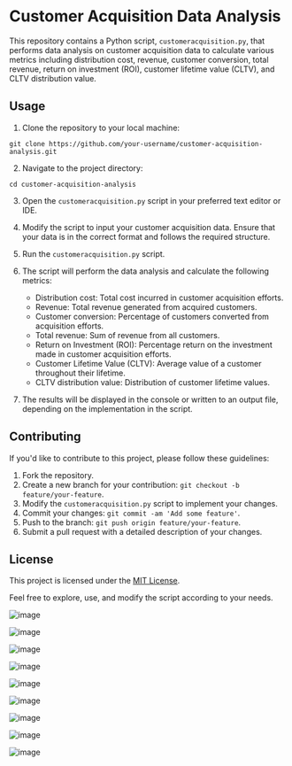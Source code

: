# Customer Acquisition Data Analysis

This repository contains a Python script, `customeracquisition.py`, that performs data analysis on customer acquisition data to calculate various metrics including distribution cost, revenue, customer conversion, total revenue, return on investment (ROI), customer lifetime value (CLTV), and CLTV distribution value.

## Usage

1. Clone the repository to your local machine: 
```
git clone https://github.com/your-username/customer-acquisition-analysis.git
```

2. Navigate to the project directory:
```
cd customer-acquisition-analysis
```

3. Open the `customeracquisition.py` script in your preferred text editor or IDE.

4. Modify the script to input your customer acquisition data. Ensure that your data is in the correct format and follows the required structure.

5. Run the `customeracquisition.py` script.

6. The script will perform the data analysis and calculate the following metrics:
   - Distribution cost: Total cost incurred in customer acquisition efforts.
   - Revenue: Total revenue generated from acquired customers.
   - Customer conversion: Percentage of customers converted from acquisition efforts.
   - Total revenue: Sum of revenue from all customers.
   - Return on Investment (ROI): Percentage return on the investment made in customer acquisition efforts.
   - Customer Lifetime Value (CLTV): Average value of a customer throughout their lifetime.
   - CLTV distribution value: Distribution of customer lifetime values.

7. The results will be displayed in the console or written to an output file, depending on the implementation in the script.

## Contributing

If you'd like to contribute to this project, please follow these guidelines:

1. Fork the repository.
2. Create a new branch for your contribution: `git checkout -b feature/your-feature`.
3. Modify the `customeracquisition.py` script to implement your changes.
4. Commit your changes: `git commit -am 'Add some feature'`.
5. Push to the branch: `git push origin feature/your-feature`.
6. Submit a pull request with a detailed description of your changes.

## License

This project is licensed under the [MIT License](LICENSE).

Feel free to explore, use, and modify the script according to your needs.

![image](https://github.com/Santhoshhariharan/Customer-acquistion/assets/104808335/b616f99a-4409-4909-8851-40e6be4663dc)

![image](https://github.com/Santhoshhariharan/Customer-acquistion/assets/104808335/d07269c1-a2d4-45dd-9fa8-4af495d9483e)

![image](https://github.com/Santhoshhariharan/Customer-acquistion/assets/104808335/a61ace45-38c6-45a8-8978-80842dbd985b)

![image](https://github.com/Santhoshhariharan/Customer-acquistion/assets/104808335/54bd72d2-5471-4a49-b82a-65aa7f4dd61c)

![image](https://github.com/Santhoshhariharan/Customer-acquistion/assets/104808335/bf9fc6e3-f3be-4f01-a26f-6a224c0b8236)

![image](https://github.com/Santhoshhariharan/Customer-acquistion/assets/104808335/bd203e9e-1482-43b0-b8ca-80eeb0280529)

![image](https://github.com/Santhoshhariharan/Customer-acquistion/assets/104808335/841dc85e-f360-4912-9d8a-efb5e85e9335)

![image](https://github.com/Santhoshhariharan/Customer-acquistion/assets/104808335/f0168404-8127-4ede-a03e-a51cad0f6df5)

![image](https://github.com/Santhoshhariharan/Customer-acquistion/assets/104808335/3d70c494-4bc7-4a79-8cf5-517fa3f44cbd)
